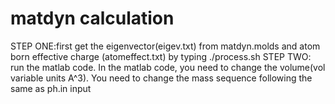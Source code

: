 # matdyn calculation 
STEP ONE:first get the eigenvector(eigev.txt) from matdyn.molds and atom born effective charge (atomeffect.txt) by typing ./process.sh
STEP TWO: run the matlab code. In the matlab code, you need to change the volume(vol variable units A^3). You need to change the mass sequence following the same as ph.in input
